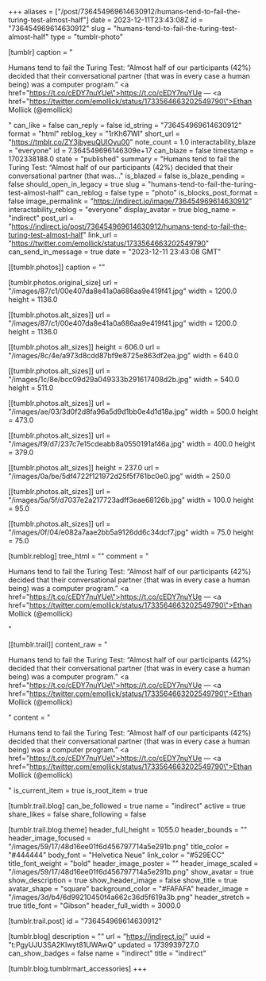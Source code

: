 +++
aliases = ["/post/736454969614630912/humans-tend-to-fail-the-turing-test-almost-half"]
date = 2023-12-11T23:43:08Z
id = "736454969614630912"
slug = "humans-tend-to-fail-the-turing-test-almost-half"
type = "tumblr-photo"

[tumblr]
caption = "<p>Humans tend to fail the Turing Test: “Almost half of our participants (42%) decided that their conversational partner (that was in every case a human being) was a computer program.” <a href=\"https://t.co/cEDY7nuYUe\">https://t.co/cEDY7nuYUe</a> — <a href=\"https://twitter.com/emollick/status/1733564663202549790\">Ethan Mollick (@emollick)</a></p>"
can_like = false
can_reply = false
id_string = "736454969614630912"
format = "html"
reblog_key = "1rKh67Wl"
short_url = "https://tmblr.co/ZY3jbyeuQUIOyu00"
note_count = 1.0
interactability_blaze = "everyone"
id = 7.364549696146309e+17
can_blaze = false
timestamp = 1702338188.0
state = "published"
summary = "Humans tend to fail the Turing Test: “Almost half of our participants (42%) decided that their conversational partner (that was..."
is_blazed = false
is_blaze_pending = false
should_open_in_legacy = true
slug = "humans-tend-to-fail-the-turing-test-almost-half"
can_reblog = false
type = "photo"
is_blocks_post_format = false
image_permalink = "https://indirect.io/image/736454969614630912"
interactability_reblog = "everyone"
display_avatar = true
blog_name = "indirect"
post_url = "https://indirect.io/post/736454969614630912/humans-tend-to-fail-the-turing-test-almost-half"
link_url = "https://twitter.com/emollick/status/1733564663202549790"
can_send_in_message = true
date = "2023-12-11 23:43:08 GMT"

[[tumblr.photos]]
caption = ""

[tumblr.photos.original_size]
url = "/images/87/c1/00e407da8e41a0a686aa9e419f41.jpg"
width = 1200.0
height = 1136.0

[[tumblr.photos.alt_sizes]]
url = "/images/87/c1/00e407da8e41a0a686aa9e419f41.jpg"
width = 1200.0
height = 1136.0

[[tumblr.photos.alt_sizes]]
height = 606.0
url = "/images/8c/4e/a973d8cdd87bf9e8725e863df2ea.jpg"
width = 640.0

[[tumblr.photos.alt_sizes]]
url = "/images/1c/8e/bcc09d29a049333b291617408d2b.jpg"
width = 540.0
height = 511.0

[[tumblr.photos.alt_sizes]]
url = "/images/ae/03/3d0f2d8fa96a5d9d1bb0e4d1d18a.jpg"
width = 500.0
height = 473.0

[[tumblr.photos.alt_sizes]]
url = "/images/f9/d7/237c7e15cdeabb8a0550191af46a.jpg"
width = 400.0
height = 379.0

[[tumblr.photos.alt_sizes]]
height = 237.0
url = "/images/0a/be/5df4722f121972d25f5f761bc0e0.jpg"
width = 250.0

[[tumblr.photos.alt_sizes]]
url = "/images/5a/5f/d7037e2a217723adff3eae68126b.jpg"
width = 100.0
height = 95.0

[[tumblr.photos.alt_sizes]]
url = "/images/0f/04/e082a7aae2bb5a9126dd6c34dcf7.jpg"
width = 75.0
height = 75.0

[tumblr.reblog]
tree_html = ""
comment = "<p>Humans tend to fail the Turing Test: “Almost half of our participants (42%) decided that their conversational partner (that was in every case a human being) was a computer program.” <a href=\"https://t.co/cEDY7nuYUe\">https://t.co/cEDY7nuYUe</a> — <a href=\"https://twitter.com/emollick/status/1733564663202549790\">Ethan Mollick (@emollick)</a></p>"

[[tumblr.trail]]
content_raw = "<p>Humans tend to fail the Turing Test: “Almost half of our participants (42%) decided that their conversational partner (that was in every case a human being) was a computer program.” <a href=\"https://t.co/cEDY7nuYUe\">https://t.co/cEDY7nuYUe</a> — <a href=\"https://twitter.com/emollick/status/1733564663202549790\">Ethan Mollick (@emollick)</a></p>"
content = "<p>Humans tend to fail the Turing Test: &ldquo;Almost half of our participants (42%) decided that their conversational partner (that was in every case a human being) was a computer program.&rdquo; <a href=\"https://t.co/cEDY7nuYUe\">https://t.co/cEDY7nuYUe</a> &mdash; <a href=\"https://twitter.com/emollick/status/1733564663202549790\">Ethan Mollick (@emollick)</a></p>"
is_current_item = true
is_root_item = true

[tumblr.trail.blog]
can_be_followed = true
name = "indirect"
active = true
share_likes = false
share_following = false

[tumblr.trail.blog.theme]
header_full_height = 1055.0
header_bounds = ""
header_image_focused = "/images/59/17/48d16ee01f6d456797714a5e291b.png"
title_color = "#444444"
body_font = "Helvetica Neue"
link_color = "#529ECC"
title_font_weight = "bold"
header_image_poster = ""
header_image_scaled = "/images/59/17/48d16ee01f6d456797714a5e291b.png"
show_avatar = true
show_description = true
show_header_image = false
show_title = true
avatar_shape = "square"
background_color = "#FAFAFA"
header_image = "/images/3d/b4/6d99210450f4a662c36d5f619a3b.png"
header_stretch = true
title_font = "Gibson"
header_full_width = 3000.0

[tumblr.trail.post]
id = "736454969614630912"

[tumblr.blog]
description = ""
url = "https://indirect.io/"
uuid = "t:PgyUJU3SA2Klwyt81UWAwQ"
updated = 1739939727.0
can_show_badges = false
name = "indirect"
title = "indirect"

[tumblr.blog.tumblrmart_accessories]
+++
